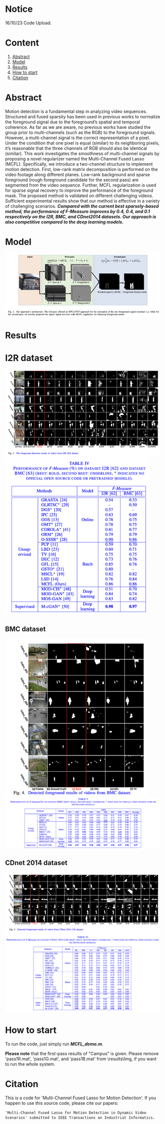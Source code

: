 # Notice

16/10/23 Code Upload.

# Content

1. [Abstract](#Abstract)
2. [Model](#Model)
3. [Results](#Data)
4. [How to start](#How-to-start)
5. [Citation](#Citation)

# Abstract

Motion detection is a fundamental step in analyzing video sequences. Structured and fused sparsity has been used in previous works to normalize the foreground signal due to the foreground’s spatial and temporal coherence. As far as we are aware, no previous works have studied the group prior to multi-channels (such as the RGB) to the foreground signals. However, a multi-channel signal is the correct representation of a pixel. Under the condition that one pixel is equal (similar) to its neighboring pixels, it’s reasonable that the three channels of RGB should also be identical (similar). This work investigates the smoothness of multi-channel signals by proposing a novel regularizer named the Multi-Channel Fused Lasso (MCFL). Specifically, we introduce a two-channel structure to implement motion detection. First, low-rank matrix decomposition is performed on the video footage along different planes. Low-rank background and sparse foreground (rough foreground candidate for the second pass) are segmented from the video sequence. Further, MCFL regularization is used for sparse signal recovery to improve the performance of the foreground mask. The proposed method is validated on different challenging videos. Sufficient experimental results show that our method is effective in a variety of challenging scenarios. ***Compared with the current best sparsely-based method, the performance of F-Measure improves by 0.4, 0.4, and 0.1 respectively on the I2R, BMC, and CDnet2014 datasets. Our approach is also competitive compared to the deep learning models.***

# Model

<img src="/imgs/image-20231016134541497.png" alt="image-20231016134541497" style="zoom:50%;" />

# Results

# I2R dataset

<img src="/imgs/image-20231016134114919.png" alt="image-20231016134114919" style="zoom:50%;" />

<img src="/imgs/image-20231016134149628.png" alt="image-20231016134149628" style="zoom:50%;" />

## BMC dataset

<img src="/imgs/image-20231016134245624.png" alt="image-20231016134245624" style="zoom:50%;" />

<img src="/imgs/image-20231016134309288.png" alt="image-20231016134309288" style="zoom:50%;" />

## CDnet 2014 dataset

<img src="/imgs/image-20231016134355450.png" alt="image-20231016134355450" style="zoom:50%;" />

<img src="/imgs/image-20231016134430098.png" alt="image-20231016134430098" style="zoom:50%;" />

# How to start

To run the code, just simply run ***MCFL_demo.m***.

**Please note** that the first-pass results of "Campus" is given. Please remove 'pass1R.mat', 'pass1G.mat', and 'pass1B.mat' from \results\Img\, if you want to run the whole system.

# Citation

This is a code for 'Multi-Channel Fused Lasso for Motion Detection'. 
If you happen to use this source code, please cite our papers:
```
'Multi-Channel Fused Lasso for Motion Detection in Dynamic Video Scenarios' submitted to IEEE Transactions on Industrial Informatics.
```
